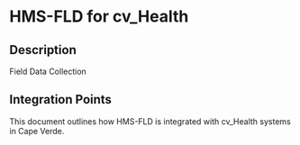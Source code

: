 # HMS-FLD for cv_Health

## Description

Field Data Collection

## Integration Points

This document outlines how HMS-FLD is integrated with cv_Health systems in Cape Verde.
